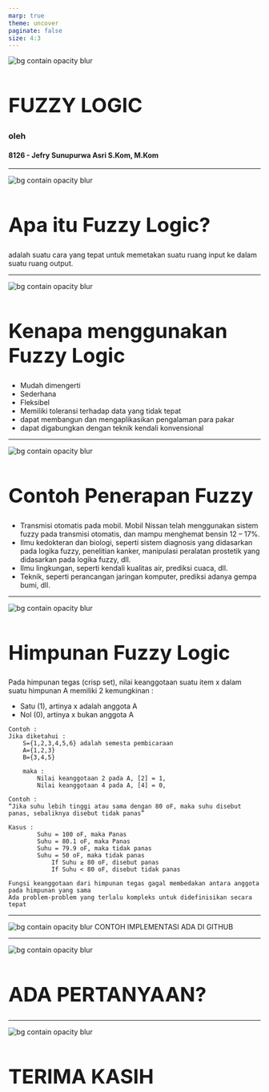 ```yaml
---
marp: true
theme: uncover
paginate: false
size: 4:3
---
```

<style>
    :root {
        --color-background: #FFFFFF;
        --color-foreground: #101010;
        font-family: MesloLGS NF;
        font-size : 20px;
    }
    h1 {
        font-size : 40px;
    }

    header {
        top: 30px;
    }

    code.python {
        background: lightyellow;
    } 

    footer {
        bottom: 30px;
    }
    
</style>
![bg contain opacity blur](ueu.png)
# FUZZY LOGIC
### oleh
#### 8126 - Jefry Sunupurwa Asri S.Kom, M.Kom

---
![bg contain opacity blur](ueu.png)
# Apa itu Fuzzy Logic?
adalah suatu cara yang tepat untuk memetakan suatu ruang input ke dalam suatu ruang output.

---
![bg contain opacity blur](ueu.png)
# Kenapa menggunakan Fuzzy Logic
- Mudah dimengerti
- Sederhana
- Fleksibel
- Memiliki toleransi terhadap data yang tidak tepat
- dapat membangun dan mengaplikasikan pengalaman para pakar
- dapat digabungkan dengan teknik kendali konvensional
---
![bg contain opacity blur](ueu.png)
# Contoh Penerapan Fuzzy
- Transmisi otomatis pada mobil. Mobil Nissan telah menggunakan sistem fuzzy pada transmisi otomatis, dan mampu menghemat bensin 12 – 17%.
- Ilmu kedokteran dan biologi, seperti sistem diagnosis yang didasarkan pada logika  fuzzy,  penelitian  kanker,  manipulasi  peralatan  prostetik  yang didasarkan pada logika fuzzy, dll. 
- Ilmu lingkungan, seperti kendali kualitas air, prediksi cuaca, dll.
- Teknik, seperti perancangan jaringan komputer, prediksi adanya gempa bumi, dll.

---
![bg contain opacity blur](ueu.png)
# Himpunan Fuzzy Logic
Pada himpunan tegas (crisp set), nilai keanggotaan suatu item x dalam suatu himpunan A memiliki 2 kemungkinan :
 * Satu (1), artinya x adalah anggota A
 * Nol (0), artinya x bukan anggota A
```
Contoh :
Jika diketahui :
	S={1,2,3,4,5,6} adalah semesta pembicaraan
	A={1,2,3}
	B={3,4,5}

	maka :
        Nilai keanggotaan 2 pada A, [2] = 1, 
        Nilai keanggotaan 4 pada A, [4] = 0, 
```
```
Contoh :
“Jika suhu lebih tinggi atau sama dengan 80 oF, maka suhu disebut panas, sebaliknya disebut tidak panas”

Kasus :
        Suhu = 100 oF, maka Panas
        Suhu = 80.1 oF, maka Panas
        Suhu = 79.9 oF, maka tidak panas
        Suhu = 50 oF, maka tidak panas
            If Suhu ≥ 80 oF, disebut panas
            If Suhu < 80 oF, disebut tidak panas

Fungsi keanggotaan dari himpunan tegas gagal membedakan antara anggota pada himpunan yang sama
Ada problem-problem yang terlalu kompleks untuk didefinisikan secara tepat
```

---
![bg contain opacity blur](ueu.png)
CONTOH IMPLEMENTASI ADA DI GITHUB

---
![bg contain opacity blur](ueu.png)
# ADA PERTANYAAN?

---
![bg contain opacity blur](ueu.png)
# TERIMA KASIH